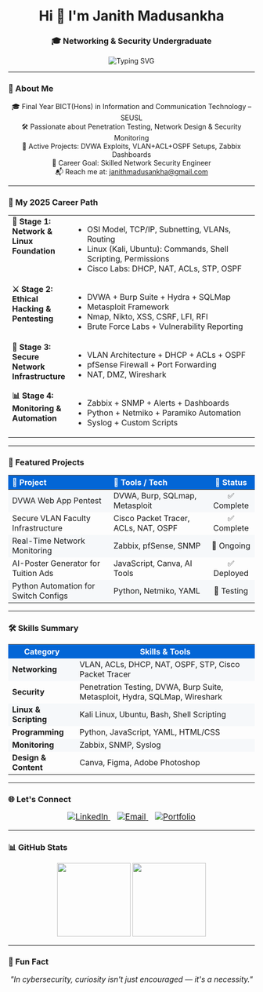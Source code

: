 <!-- Elegant GitHub Profile README 2025 -->

<h1 align="center">Hi 👋 I'm Janith Madusankha</h1>
<h3 align="center">🎓 Networking & Security Undergraduate </h3>


<p align="center">
  <img src="https://readme-typing-svg.demolab.com?font=JetBrains+Mono&size=22&pause=1000&color=36BCF7&vCenter=true&center=true&width=650&lines=Cybersecurity+%7C+Networking+%7C+Automation;Pentesting+%7C+Zabbix+%7C+Cisco+PT;Kali+Linux+%7C+Python+%7C+GitHub+Projects" alt="Typing SVG" />
</p>

---

### 📘 About Me

<p align="center">
  🎓 Final Year BICT(Hons) in Information and Communication Technology – SEUSL<br>
  🛠️ Passionate about Penetration Testing, Network Design & Security Monitoring<br>
  📍 Active Projects: DVWA Exploits, VLAN+ACL+OSPF Setups, Zabbix Dashboards<br>
  🎯 Career Goal: Skilled Network Security Engineer<br>
  📬 Reach me at: <a href="mailto:janithmadusankha@gmail.com">janithmadusankha@gmail.com</a>
</p>

---

### 🧭 My 2025 Career Path

<table align="center" width="80%" cellpadding="10" cellspacing="0" style="border-collapse:collapse;">
  <tr>
    <td valign="top" width="25%"><b>🧩 Stage 1:<br>Network & Linux Foundation</b></td>
    <td>
      <ul>
        <li>OSI Model, TCP/IP, Subnetting, VLANs, Routing</li>
        <li>Linux (Kali, Ubuntu): Commands, Shell Scripting, Permissions</li>
        <li>Cisco Labs: DHCP, NAT, ACLs, STP, OSPF</li>
      </ul>
    </td>
  </tr>
  <tr>
    <td valign="top" width="25%"><b>⚔️ Stage 2:<br>Ethical Hacking & Pentesting</b></td>
    <td>
      <ul>
        <li>DVWA + Burp Suite + Hydra + SQLMap</li>
        <li>Metasploit Framework</li>
        <li>Nmap, Nikto, XSS, CSRF, LFI, RFI</li>
        <li>Brute Force Labs + Vulnerability Reporting</li>
      </ul>
    </td>
  </tr>
  <tr>
    <td valign="top" width="25%"><b>📡 Stage 3:<br>Secure Network Infrastructure</b></td>
    <td>
      <ul>
        <li>VLAN Architecture + DHCP + ACLs + OSPF</li>
        <li>pfSense Firewall + Port Forwarding</li>
        <li>NAT, DMZ, Wireshark</li>
      </ul>
    </td>
  </tr>
  <tr>
    <td valign="top" width="25%"><b>📊 Stage 4:<br>Monitoring & Automation</b></td>
    <td>
      <ul>
        <li>Zabbix + SNMP + Alerts + Dashboards</li>
        <li>Python + Netmiko + Paramiko Automation</li>
        <li>Syslog + Custom Scripts</li>
      </ul>
    </td>
  </tr>
</table>

---

### 🚀 Featured Projects

<table align="center" width="90%" cellpadding="10" cellspacing="0" style="border-collapse:collapse;">
  <thead>
    <tr style="background:#0366d6; color:white;">
      <th align="left">📁 Project</th>
      <th align="left">🔧 Tools / Tech</th>
      <th align="center">📌 Status</th>
    </tr>
  </thead>
  <tbody>
    <tr style="background:#f6f8fa;">
      <td>DVWA Web App Pentest</td>
      <td>DVWA, Burp, SQLmap, Metasploit</td>
      <td align="center">✅ Complete</td>
    </tr>
    <tr>
      <td>Secure VLAN Faculty Infrastructure</td>
      <td>Cisco Packet Tracer, ACLs, NAT, OSPF</td>
      <td align="center">✅ Complete</td>
    </tr>
    <tr style="background:#f6f8fa;">
      <td>Real-Time Network Monitoring</td>
      <td>Zabbix, pfSense, SNMP</td>
      <td align="center">🔄 Ongoing</td>
    </tr>
    <tr>
      <td>AI-Poster Generator for Tuition Ads</td>
      <td>JavaScript, Canva, AI Tools</td>
      <td align="center">✅ Deployed</td>
    </tr>
    <tr style="background:#f6f8fa;">
      <td>Python Automation for Switch Configs</td>
      <td>Python, Netmiko, YAML</td>
      <td align="center">🔧 Testing</td>
    </tr>
  </tbody>
</table>

---

### 🛠 Skills Summary

<table align="center" width="70%" cellpadding="8" cellspacing="0" style="border-collapse:collapse;">
  <tr style="background:#0366d6; color:white;">
    <th align="center">Category</th>
    <th align="center">Skills & Tools</th>
  </tr>
  <tr style="background:#f6f8fa;">
    <td><b>Networking</b></td>
    <td>VLAN, ACLs, DHCP, NAT, OSPF, STP, Cisco Packet Tracer</td>
  </tr>
  <tr>
    <td><b>Security</b></td>
    <td>Penetration Testing, DVWA, Burp Suite, Metasploit, Hydra, SQLMap, Wireshark</td>
  </tr>
  <tr style="background:#f6f8fa;">
    <td><b>Linux & Scripting</b></td>
    <td>Kali Linux, Ubuntu, Bash, Shell Scripting</td>
  </tr>
  <tr>
    <td><b>Programming</b></td>
    <td>Python, JavaScript, YAML, HTML/CSS</td>
  </tr>
  <tr style="background:#f6f8fa;">
    <td><b>Monitoring</b></td>
    <td>Zabbix, SNMP, Syslog</td>
  </tr>
  <tr>
    <td><b>Design & Content</b></td>
    <td>Canva, Figma, Adobe Photoshop</td>
  </tr>
</table>

---

### 🌐 Let's Connect

<p align="center" style="font-size:1.2em;">

<a href="https://linkedin.com/in/janithmadusankha" target="_blank">
  <img alt="LinkedIn" src="https://img.shields.io/badge/LinkedIn-0077B5?style=for-the-badge&logo=linkedin&logoColor=white" />
</a>  
&nbsp;&nbsp;
<a href="mailto:janithmadusankha@gmail.com" target="_blank">
  <img alt="Email" src="https://img.shields.io/badge/Email-D14836?style=for-the-badge&logo=gmail&logoColor=white" />
</a>  
&nbsp;&nbsp;
<a href="https://janithmadusankha.github.io" target="_blank">
  <img alt="Portfolio" src="https://img.shields.io/badge/Portfolio-0A66C2?style=for-the-badge&logo=firefoxbrowser&logoColor=white" />
</a>

</p>

---

### 📊 GitHub Stats

<p align="center">
  <img height="150" src="https://github-readme-stats.vercel.app/api?username=RAJMadhusankha&show_icons=true&theme=dark&count_private=true" />
  <img height="150" src="https://github-readme-stats.vercel.app/api/top-langs/?username=RAJMadhusankha&layout=compact&theme=dark" />
</p>

---

### 🎯 Fun Fact

<p align="center" style="font-style:italic; font-size:1.1em;">
  "In cybersecurity, curiosity isn't just encouraged — it's a necessity."
</p>

<!-- Proudly crafted by Janith Madusankha -->
